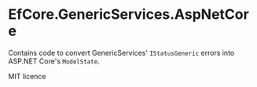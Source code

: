 # EfCore.GenericServices.AspNetCore

Contains code to convert GenericServices' `IStatusGeneric` 
errors into ASP.NET Core's `ModelState`.

MIT licence